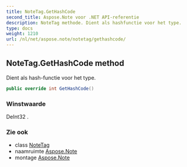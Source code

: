 ```yaml
---
title: NoteTag.GetHashCode
second_title: Aspose.Note voor .NET API-referentie
description: NoteTag methode. Dient als hashfunctie voor het type.
type: docs
weight: 1210
url: /nl/net/aspose.note/notetag/gethashcode/
---
```

## NoteTag.GetHashCode method

Dient als hash-functie voor het type.

```csharp
public override int GetHashCode()
```

### Winstwaarde

DeInt32 .

### Zie ook

* class [NoteTag](../)
* naamruimte [Aspose.Note](../../notetag/)
* montage [Aspose.Note](../../../)


